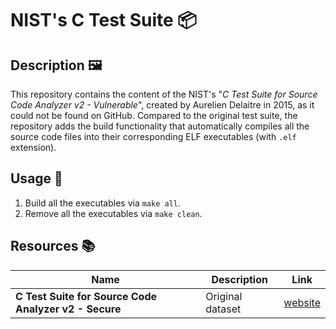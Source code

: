 # NIST's C Test Suite 📦

## Description 🖼️

This repository contains the content of the NIST's "*C Test Suite for Source Code Analyzer v2 - Vulnerable*", created by Aurelien Delaitre in 2015, as it could not be found on GitHub. Compared to the original test suite, the repository adds the build functionality that automatically compiles all the source code files into their corresponding ELF executables (with `.elf` extension).

## Usage 🧰

1. Build all the executables via `make all`.
2. Remove all the executables via `make clean`.

## Resources 📚

| Name                                                  | Description      | Link                                                     | 
|-------------------------------------------------------|------------------|----------------------------------------------------------|
| **C Test Suite for Source Code Analyzer v2 - Secure** | Original dataset | [website](https://samate.nist.gov/SRD/view.php?tsID=100) |